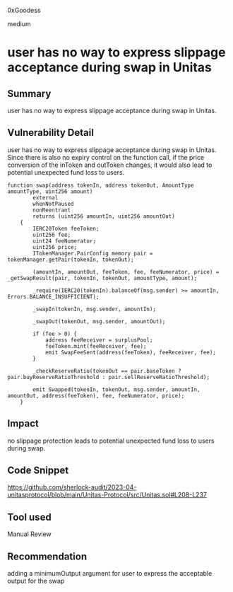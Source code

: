 0xGoodess

medium

# user has no way to express slippage acceptance during swap in Unitas

## Summary
user has no way to express slippage acceptance during swap in Unitas.

## Vulnerability Detail
user has no way to express slippage acceptance during swap in Unitas. Since there is also no expiry control on the function call, if the price conversion of the inToken and outToken changes, it would also lead to potential unexpected fund loss to users. 

```solidity
function swap(address tokenIn, address tokenOut, AmountType amountType, uint256 amount)
        external
        whenNotPaused
        nonReentrant
        returns (uint256 amountIn, uint256 amountOut)
    {
        IERC20Token feeToken;
        uint256 fee;
        uint24 feeNumerator;
        uint256 price;
        ITokenManager.PairConfig memory pair = tokenManager.getPair(tokenIn, tokenOut);

        (amountIn, amountOut, feeToken, fee, feeNumerator, price) = _getSwapResult(pair, tokenIn, tokenOut, amountType, amount);

        _require(IERC20(tokenIn).balanceOf(msg.sender) >= amountIn, Errors.BALANCE_INSUFFICIENT);

        _swapIn(tokenIn, msg.sender, amountIn);

        _swapOut(tokenOut, msg.sender, amountOut);

        if (fee > 0) {
            address feeReceiver = surplusPool;
            feeToken.mint(feeReceiver, fee);
            emit SwapFeeSent(address(feeToken), feeReceiver, fee);
        }

        _checkReserveRatio(tokenOut == pair.baseToken ? pair.buyReserveRatioThreshold : pair.sellReserveRatioThreshold);

        emit Swapped(tokenIn, tokenOut, msg.sender, amountIn, amountOut, address(feeToken), fee, feeNumerator, price);
    }
```

## Impact
no slippage protection leads to potential unexpected fund loss to users during swap. 

## Code Snippet
https://github.com/sherlock-audit/2023-04-unitasprotocol/blob/main/Unitas-Protocol/src/Unitas.sol#L208-L237

## Tool used

Manual Review

## Recommendation
adding a minimumOutput argument for user to express the acceptable output for the swap